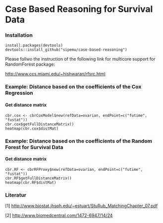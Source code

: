 # Case Based Reasoning for Survival Data

### Installation

```{r}
install.packages(devtools)
devtools::install_github("sipemu/case-based-reasoning")
```

Please follwo the instruction of the following link for multicore support for RandomForest package:

http://www.ccs.miami.edu/~hishwaran/rfsrc.html

### Example: Distance based on the coefficients of the Cox Regression 

#### Get distance matrix 
```{r}
cbr.cox <- cbrCoxModel$new(refData=ovarian, endPoint=c("futime", "fustat"))
cbr.cox$getFullDistanceMatrix()
heatmap(cbr.cox$distMat)
```

### Example: Distance based on the coefficients of the Random Forest for Survival Data

#### Get distance matrix 
```{r}
cbr.RF <- cbrRFProxy$new(refData=ovarian, endPoint=c("futime", "fustat"))
cbr.RF$getFullDistanceMatrix()
heatmap(cbr.RF$distMat)
```

### Literatur

[1] http://www.biostat.jhsph.edu/~estuart/StuRub_MatchingChapter_07.pdf

[2] http://www.biomedcentral.com/1472-6947/14/24

